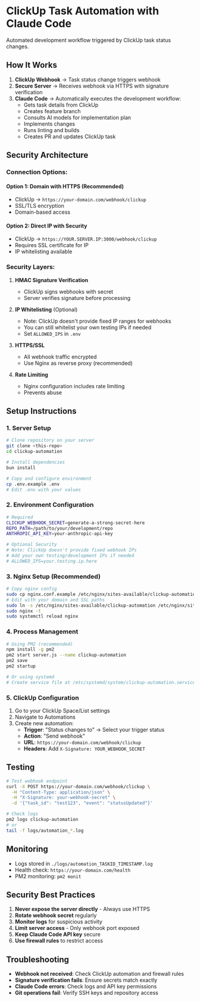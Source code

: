 # ClickUp Task Automation with Claude Code

Automated development workflow triggered by ClickUp task status changes.

## How It Works

1. **ClickUp Webhook** → Task status change triggers webhook
2. **Secure Server** → Receives webhook via HTTPS with signature verification
3. **Claude Code** → Automatically executes the development workflow:
   - Gets task details from ClickUp
   - Creates feature branch
   - Consults AI models for implementation plan
   - Implements changes
   - Runs linting and builds
   - Creates PR and updates ClickUp task

## Security Architecture

### Connection Options:

#### Option 1: Domain with HTTPS (Recommended)
- ClickUp → `https://your-domain.com/webhook/clickup`
- SSL/TLS encryption
- Domain-based access

#### Option 2: Direct IP with Security
- ClickUp → `https://YOUR.SERVER.IP:3000/webhook/clickup`
- Requires SSL certificate for IP
- IP whitelisting available

### Security Layers:

1. **HMAC Signature Verification**
   - ClickUp signs webhooks with secret
   - Server verifies signature before processing

2. **IP Whitelisting** (Optional)
   - Note: ClickUp doesn't provide fixed IP ranges for webhooks
   - You can still whitelist your own testing IPs if needed
   - Set `ALLOWED_IPS` in `.env`

3. **HTTPS/SSL**
   - All webhook traffic encrypted
   - Use Nginx as reverse proxy (recommended)

4. **Rate Limiting**
   - Nginx configuration includes rate limiting
   - Prevents abuse

## Setup Instructions

### 1. Server Setup

```bash
# Clone repository on your server
git clone <this-repo>
cd clickup-automation

# Install dependencies
bun install

# Copy and configure environment
cp .env.example .env
# Edit .env with your values
```

### 2. Environment Configuration

```bash
# Required
CLICKUP_WEBHOOK_SECRET=generate-a-strong-secret-here
REPO_PATH=/path/to/your/development/repo
ANTHROPIC_API_KEY=your-anthropic-api-key

# Optional Security
# Note: ClickUp doesn't provide fixed webhook IPs
# Add your own testing/development IPs if needed
# ALLOWED_IPS=your.testing.ip.here
```

### 3. Nginx Setup (Recommended)

```bash
# Copy nginx config
sudo cp nginx.conf.example /etc/nginx/sites-available/clickup-automation
# Edit with your domain and SSL paths
sudo ln -s /etc/nginx/sites-available/clickup-automation /etc/nginx/sites-enabled/
sudo nginx -t
sudo systemctl reload nginx
```

### 4. Process Management

```bash
# Using PM2 (recommended)
npm install -g pm2
pm2 start server.js --name clickup-automation
pm2 save
pm2 startup

# Or using systemd
# Create service file at /etc/systemd/system/clickup-automation.service
```

### 5. ClickUp Configuration

1. Go to your ClickUp Space/List settings
2. Navigate to Automations
3. Create new automation:
   - **Trigger**: "Status changes to" → Select your trigger status
   - **Action**: "Send webhook"
   - **URL**: `https://your-domain.com/webhook/clickup`
   - **Headers**: Add `X-Signature: YOUR_WEBHOOK_SECRET`

## Testing

```bash
# Test webhook endpoint
curl -X POST https://your-domain.com/webhook/clickup \
  -H "Content-Type: application/json" \
  -H "X-Signature: your-webhook-secret" \
  -d '{"task_id": "test123", "event": "statusUpdated"}'

# Check logs
pm2 logs clickup-automation
# or
tail -f logs/automation_*.log
```

## Monitoring

- Logs stored in `./logs/automation_TASKID_TIMESTAMP.log`
- Health check: `https://your-domain.com/health`
- PM2 monitoring: `pm2 monit`

## Security Best Practices

1. **Never expose the server directly** - Always use HTTPS
2. **Rotate webhook secret** regularly
3. **Monitor logs** for suspicious activity
4. **Limit server access** - Only webhook port exposed
5. **Keep Claude Code API key** secure
6. **Use firewall rules** to restrict access

## Troubleshooting

- **Webhook not received**: Check ClickUp automation and firewall rules
- **Signature verification fails**: Ensure secrets match exactly
- **Claude Code errors**: Check logs and API key permissions
- **Git operations fail**: Verify SSH keys and repository access